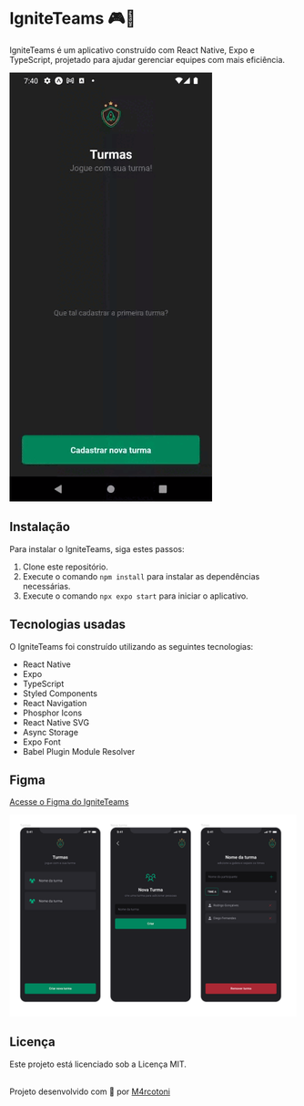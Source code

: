 # IgniteTeams 🎮📱

IgniteTeams é um aplicativo construído com React Native, Expo e TypeScript, projetado para ajudar gerenciar equipes  com mais eficiência.

![App](.github/assets/igniteteams.gif)

## Instalação

Para instalar o IgniteTeams, siga estes passos:

1. Clone este repositório.
2. Execute o comando `npm install` para instalar as dependências necessárias.
3. Execute o comando `npx expo start` para iniciar o aplicativo.

## Tecnologias usadas

O IgniteTeams foi construído utilizando as seguintes tecnologias:

- React Native
- Expo
- TypeScript
- Styled Components
- React Navigation
- Phosphor Icons
- React Native SVG
- Async Storage
- Expo Font
- Babel Plugin Module Resolver

## Figma
[Acesse o Figma do IgniteTeams](https://www.figma.com/community/file/1151864427495057381)

![Figma](.github/assets/figma.png)

## Licença

Este projeto está licenciado sob a Licença MIT.
<br></br>

Projeto desenvolvido com 🖤 por [M4rcotoni](https://github.com/m4rcotoni)
